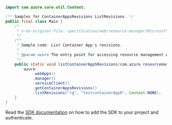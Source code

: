 ```java
import com.azure.core.util.Context;

/** Samples for ContainerAppsRevisions ListRevisions. */
public final class Main {
    /*
     * x-ms-original-file: specification/web/resource-manager/Microsoft.Web/stable/2021-03-01/examples/ListRevisions.json
     */
    /**
     * Sample code: List Container App's revisions.
     *
     * @param azure The entry point for accessing resource management APIs in Azure.
     */
    public static void listContainerAppSRevisions(com.azure.resourcemanager.AzureResourceManager azure) {
        azure
            .webApps()
            .manager()
            .serviceClient()
            .getContainerAppsRevisions()
            .listRevisions("rg", "testcontainerApp0", Context.NONE);
    }
}
```

Read the [SDK documentation](https://github.com/Azure/azure-sdk-for-java/blob/azure-resourcemanager_2.15.0/sdk/resourcemanager/azure-resourcemanager/README.md) on how to add the SDK to your project and authenticate.
